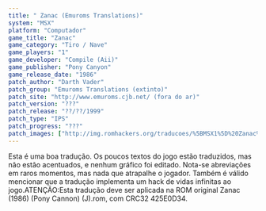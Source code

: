 ```yaml
---
title: " Zanac (Emuroms Translations)"
system: "MSX"
platform: "Computador"
game_title: "Zanac"
game_category: "Tiro / Nave"
game_players: "1"
game_developer: "Compile (Aii)"
game_publisher: "Pony Canyon"
game_release_date: "1986"
patch_author: "Darth Vader"
patch_group: "Emuroms Translations (extinto)"
patch_site: "http://www.emuroms.cjb.net/ (fora do ar)"
patch_version: "???"
patch_release: "??/??/1999"
patch_type: "IPS"
patch_progress: "???"
patch_images: ["http://img.romhackers.org/traducoes/%5BMSX1%5D%20Zanac%20-%20Emuroms%20Translations%20-%201.png","http://img.romhackers.org/traducoes/%5BMSX1%5D%20Zanac%20-%20Emuroms%20Translations%20-%202.png","http://img.romhackers.org/traducoes/%5BMSX1%5D%20Zanac%20-%20Emuroms%20Translations%20-%203.png"]
---
```

Esta é uma boa tradução. Os poucos textos do jogo estão traduzidos, mas não estão acentuados, e nenhum gráfico foi editado. Nota-se abreviações em raros momentos, mas nada que atrapalhe o jogador. Também é válido mencionar que a tradução implementa um hack de vidas infinitas ao jogo.ATENÇÃO:Esta tradução deve ser aplicada na ROM original Zanac (1986) (Pony Cannon) (J).rom, com CRC32 425E0D34.